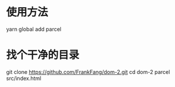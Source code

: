 # 使用方法
yarn global add parcel
# 找个干净的目录
git clone https://github.com/FrankFang/dom-2.git
cd dom-2
parcel src/index.html
